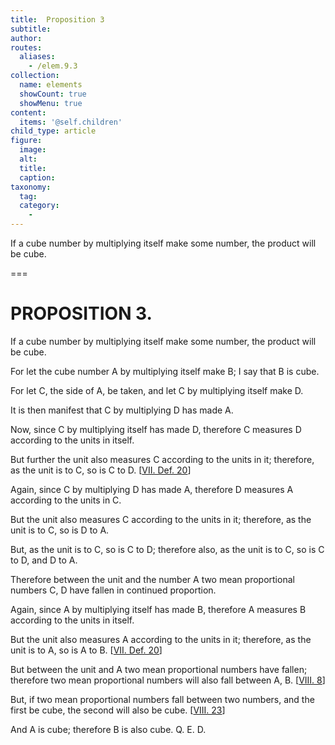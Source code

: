 ```yaml
---
title:  Proposition 3
subtitle: 
author:
routes:
  aliases:
    - /elem.9.3
collection:
  name: elements
  showCount: true
  showMenu: true
content:
  items: '@self.children'
child_type: article
figure:
  image:
  alt:
  title:
  caption:
taxonomy:
  tag:
  category:
    - 
---
```


<p>
       <hi rend="ital">If a cube number by multiplying itself make some number, the product will be cube.</hi>
      </p>

===

<h1>PROPOSITION 3.</h1>
<p>
       <span class="ital">If a cube number by multiplying itself make some number, the product will be cube.</span>
      </p>

<p>For let the cube number <span class="ital">A</span> by multiplying itself make <span class="ital">B</span>; I say that <span class="ital">B</span> is cube. <pb n="386"/></p>

<p>For let <span class="ital">C</span>, the side of <span class="ital">A</span>, be taken, and let <span class="ital">C</span> by multiplying itself make <span class="ital">D</span>. </p>

<p>It is then manifest that <span class="ital">C</span> by multiplying <span class="ital">D</span> has made <span class="ital">A</span>. 
      </p>

<p>Now, since <span class="ital">C</span> by multiplying itself has made <span class="ital">D</span>, therefore <span class="ital">C</span> measures <span class="ital">D</span> according to the units in itself. </p>

<p>But further the unit also measures <span class="ital">C</span> according to the units in it; therefore, as the unit is to <span class="ital">C</span>, so is <span class="ital">C</span> to <span class="ital">D</span>. [<a href="/elem.7.def.20">VII. Def. 20</a>] </p>

<p>Again, since <span class="ital">C</span> by multiplying <span class="ital">D</span> has made <span class="ital">A</span>, therefore <span class="ital">D</span> measures <span class="ital">A</span> according to the units in <span class="ital">C</span>. </p>

<p>But the unit also measures <span class="ital">C</span> according to the units in it; therefore, as the unit is to <span class="ital">C</span>, so is <span class="ital">D</span> to <span class="ital">A</span>. </p>

<p>But, as the unit is to <span class="ital">C</span>, so is <span class="ital">C</span> to <span class="ital">D</span>; therefore also, as the unit is to <span class="ital">C</span>, so is <span class="ital">C</span> to <span class="ital">D</span>, and <span class="ital">D</span> to <span class="ital">A</span>. </p>

<p>Therefore between the unit and the number <span class="ital">A</span> two mean proportional numbers <span class="ital">C</span>, <span class="ital">D</span> have fallen in continued proportion. </p>

<p>Again, since <span class="ital">A</span> by multiplying itself has made <span class="ital">B</span>, therefore <span class="ital">A</span> measures <span class="ital">B</span> according to the units in itself. </p>

<p>But the unit also measures <span class="ital">A</span> according to the units in it; therefore, as the unit is to <span class="ital">A</span>, so is <span class="ital">A</span> to <span class="ital">B</span>. [<a href="/elem.7.def.20">VII. Def. 20</a>] </p>

<p>But between the unit and <span class="ital">A</span> two mean proportional numbers have fallen; therefore two mean proportional numbers will also fall between <span class="ital">A</span>, <span class="ital">B</span>. [<a href="/elem.8.8">VIII. 8</a>] </p>

<p>But, if two mean proportional numbers fall between two numbers, and the first be cube, the second will also be cube. [<a href="/elem.8.23">VIII. 23</a>] </p>

<p>And <span class="ital">A</span> is cube; therefore <span class="ital">B</span> is also cube. Q. E. D.</p>
